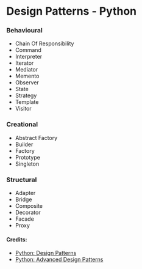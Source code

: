 # Design Patterns - Python

### Behavioural
  - Chain Of Responsibility
  - Command
  - Interpreter
  - Iterator
  - Mediator
  - Memento
  - Observer
  - State
  - Strategy
  - Template
  - Visitor
### Creational
  - Abstract Factory
  - Builder
  - Factory
  - Prototype
  - Singleton
### Structural
  - Adapter
  - Bridge
  - Composite
  - Decorator
  - Facade
  - Proxy
  

#### Credits:
- [Python: Design Patterns](https://www.linkedin.com/learning/python-design-patterns)
- [Python: Advanced Design Patterns](https://www.linkedin.com/learning/python-advanced-design-patterns)

